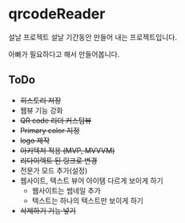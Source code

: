 # qrcodeReader
설날 프로젝트 
설날 기간동안 만들어 내는 프로젝트입니다.

아빠가 필요하다고 해서 만들어봅니다.

## ToDo
* ~~히스토리 저장~~
* 웹뷰 기능 강화
* ~~QR code 리더 커스텀뷰~~
* ~~Primary color 지정~~
* ~~logo 제작~~
* ~~아키텍쳐 적용 (MVP, MVVVM)~~
* ~~리다이렉트 된 링크로 변경~~
* 전문가 모드 추가(설정)
* 웹사이트, 텍스트 뷰어 아이템 다르게 보이게 하기 
  * 웹사이트는 썸네일 추가
  * 텍스트는 하나의 텍스트만 보이게 하기
* ~~삭제하기 기능 넣기~~

